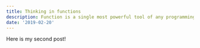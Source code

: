 ```yaml
---
title: Thinking in functions
description: Function is a single most powerful tool of any programming langauge. Find out good practice how to write efficient and resuable functions.
date: '2019-02-20'
---
```


Here is my second post!
